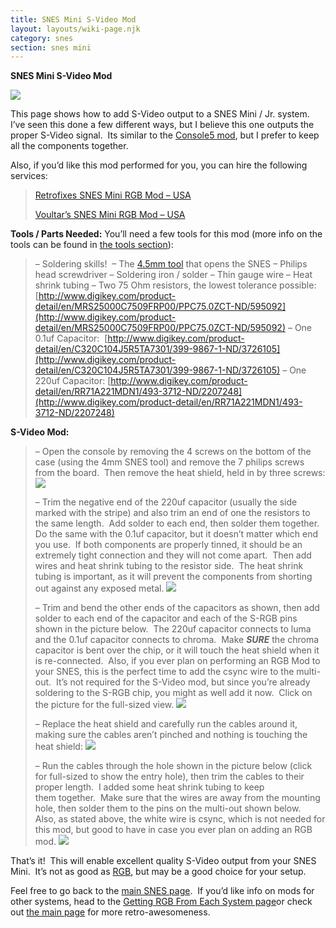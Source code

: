```yaml
---
title: SNES Mini S-Video Mod
layout: layouts/wiki-page.njk
category: snes
section: snes mini
---
```

**SNES Mini S-Video Mod**

![](https://cdn.retrorgb.com/images/SNESS-Video01.jpg)

This page shows how to add S-Video output to a SNES Mini / Jr. system.  I’ve seen this done a few different ways, but I believe this one outputs the proper S-Video signal.  Its similar to the [Console5 mod](http://console5.com/wiki/SNES#S-Video_Output_for_SNES_2_.2F_Junior_.28SNN-CPU.29), but I prefer to keep all the components together.

Also, if you’d like this mod performed for you, you can hire the following services:

> [Retrofixes SNES Mini RGB Mod – USA](http://store.retrofixes.com)
> 
> [Voultar’s SNES Mini RGB Mod – USA](http://voultar.com)

**Tools / Parts Needed:**
 You’ll need a few tools for this mod (more info on the tools can be found in [the tools section](/tools)):

> – Soldering skills! 
> – The [4.5mm tool](http://rover.ebay.com/rover/1/711-53200-19255-0/1?icep_ff3=9&pub=5575041517&toolid=10001&campid=5337251560&customid=&icep_uq=4.5MM+Game+Tool&icep_sellerId=&icep_ex_kw=&icep_sortBy=12&icep_catId=&icep_minPrice=&icep_maxPrice=&ipn=psmain&icep_vectorid=229466&kwid=902099&mtid=824&kw=lg) that opens the SNES
> – Philips head screwdriver
> – Soldering iron / solder
> – Thin gauge wire
> – Heat shrink tubing
> – Two 75 Ohm resistors, the lowest tolerance possible:
> [http://www.digikey.com/product-detail/en/MRS25000C7509FRP00/PPC75.0ZCT-ND/595092](http://www.digikey.com/product-detail/en/MRS25000C7509FRP00/PPC75.0ZCT-ND/595092)
> – One 0.1uf Capacitor: 
> [http://www.digikey.com/product-detail/en/C320C104J5R5TA7301/399-9867-1-ND/3726105](http://www.digikey.com/product-detail/en/C320C104J5R5TA7301/399-9867-1-ND/3726105)
> – One 220uf Capacitor:
> [http://www.digikey.com/product-detail/en/RR71A221MDN1/493-3712-ND/2207248](http://www.digikey.com/product-detail/en/RR71A221MDN1/493-3712-ND/2207248)

**S-Video Mod:**

> – Open the console by removing the 4 screws on the bottom of the case (using the 4mm SNES tool) and remove the 7 philips screws from the board.  Then remove the heat shield, held in by three screws:
> ![](https://cdn.retrorgb.com/images/SNESMiniRGB-02.jpg)
> 
> – Trim the negative end of the 220uf capacitor (usually the side marked with the stripe) and also trim an end of one the resistors to the same length.  Add solder to each end, then solder them together.  Do the same with the 0.1uf capacitor, but it doesn’t matter which end you use.  If both components are properly tinned, it should be an extremely tight connection and they will not come apart.  Then add wires and heat shrink tubing to the resistor side.  The heat shrink tubing is important, as it will prevent the components from shorting out against any exposed metal.
> ![](https://cdn.retrorgb.com/images/SNESS-Video04.jpg)
> 
> – Trim and bend the other ends of the capacitors as shown, then add solder to each end of the capacitor and each of the S-RGB pins shown in the picture below.  The 220uf capacitor connects to luma and the 0.1uf capacitor connects to chroma.  Make ***SURE*** the chroma capacitor is bent over the chip, or it will touch the heat shield when it is re-connected.  Also, if you ever plan on performing an RGB Mod to your SNES, this is the perfect time to add the csync wire to the multi-out.  It’s not required for the S-Video mod, but since you’re already soldering to the S-RGB chip, you might as well add it now.  Click on the picture for the full-sized view.
> [![](https://cdn.retrorgb.com/images/SNESS-Video02-Small.jpg)](https://cdn.retrorgb.com/images/SNESS-Video02.jpg)
> 
> – Replace the heat shield and carefully run the cables around it, making sure the cables aren’t pinched and nothing is touching the heat shield:
> ![](https://cdn.retrorgb.com/images/SNESS-Video01.jpg)
> 
> – Run the cables through the hole shown in the picture below (click for full-sized to show the entry hole), then trim the cables to their proper length.  I added some heat shrink tubing to keep them together.  Make sure that the wires are away from the mounting hole, then solder them to the pins on the multi-out shown below.  Also, as stated above, the white wire is csync, which is not needed for this mod, but good to have in case you ever plan on adding an RGB mod.
> [![](https://cdn.retrorgb.com/images/SNESS-Video03-Small.jpg)](https://cdn.retrorgb.com/images/SNESS-Video03.jpg)

That’s it!  This will enable excellent quality S-Video output from your SNES Mini.  It’s not as good as [RGB](/consoles/snes/mini/rgb), but may be a good choice for your setup.

Feel free to go back to the [main SNES page](/consoles/snes).  If you’d like info on mods for other systems, head to the [Getting RGB From Each System page](consoles/)or check out [the main page](/) for more retro-awesomeness.